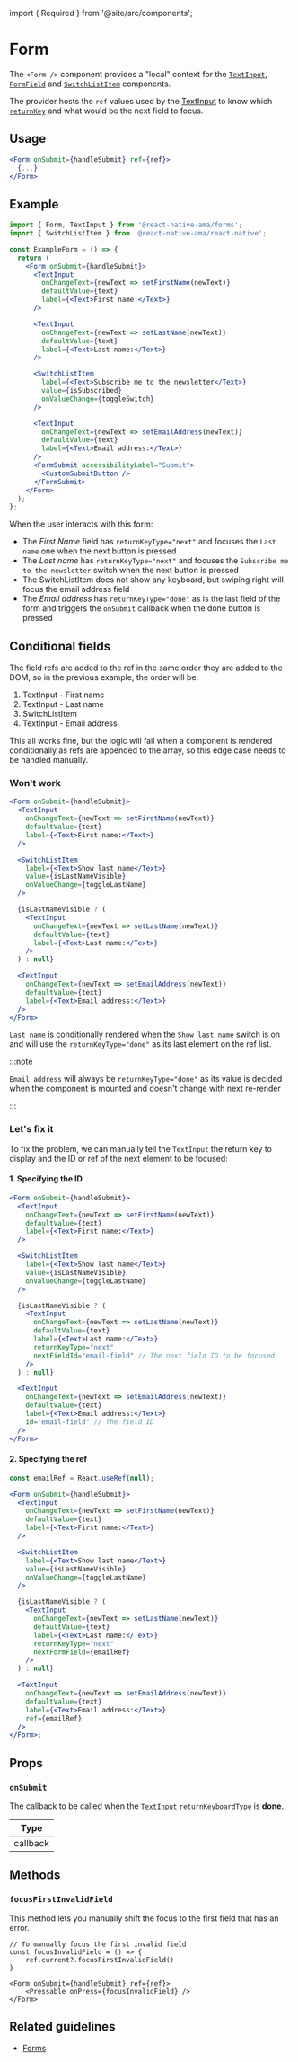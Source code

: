 import { Required } from '@site/src/components';

# Form

The `<Form />` component provides a "local" context for the [`TextInput`](./TextInput.mdx), [`FormField`](./FormField.md) and [`SwitchListItem`](./SwitchListItem.md) components.

The provider hosts the `ref` values used by the [TextInput](./TextInput.mdx) to know which [`returnKey`](./TextInput.mdx#returnkeytype) and what would be the next field to focus.

## Usage

```jsx
<Form onSubmit={handleSubmit} ref={ref}>
  {...}
</Form>
```

## Example

```jsx
import { Form, TextInput } from '@react-native-ama/forms';
import { SwitchListItem } from '@react-native-ama/react-native';

const ExampleForm = () => {
  return (
    <Form onSubmit={handleSubmit}>
      <TextInput
        onChangeText={newText => setFirstName(newText)}
        defaultValue={text}
        label={<Text>First name:</Text>}
      />

      <TextInput
        onChangeText={newText => setLastName(newText)}
        defaultValue={text}
        label={<Text>Last name:</Text>}
      />

      <SwitchListItem
        label={<Text>Subscribe me to the newsletter</Text>}
        value={isSubscribed}
        onValueChange={toggleSwitch}
      />

      <TextInput
        onChangeText={newText => setEmailAddress(newText)}
        defaultValue={text}
        label={<Text>Email address:</Text>}
      />
      <FormSubmit accessibilityLabel="Submit">
        <CustomSubmitButton />
      </FormSubmit>
    </Form>
  );
};
```

When the user interacts with this form:

- The _First Name_ field has `returnKeyType="next"` and focuses the `Last name` one when the next button is pressed
- The _Last name_ has `returnKeyType="next"` and focuses the `Subscribe me to the newsletter` switch when the next button is pressed
- The SwitchListItem does not show any keyboard, but swiping right will focus the email address field
- The _Email address_ has `returnKeyType="done"` as is the last field of the form and triggers the `onSubmit` callback when the done button is pressed

## Conditional fields

The field refs are added to the ref in the same order they are added to the DOM, so in the previous example, the order will be:

1. TextInput - First name
1. TextInput - Last name
1. SwitchListItem
1. TextInput - Email address

This all works fine, but the logic will fail when a component is rendered conditionally as refs are appended to the array, so this edge case needs to be handled manually.

### Won't work

```jsx
<Form onSubmit={handleSubmit}>
  <TextInput
    onChangeText={newText => setFirstName(newText)}
    defaultValue={text}
    label={<Text>First name:</Text>}
  />

  <SwitchListItem
    label={<Text>Show last name</Text>}
    value={isLastNameVisible}
    onValueChange={toggleLastName}
  />

  {isLastNameVisible ? (
    <TextInput
      onChangeText={newText => setLastName(newText)}
      defaultValue={text}
      label={<Text>Last name:</Text>}
    />
  ) : null}

  <TextInput
    onChangeText={newText => setEmailAddress(newText)}
    defaultValue={text}
    label={<Text>Email address:</Text>}
  />
</Form>
```

`Last name` is conditionally rendered when the `Show last name` switch is on and will use the `returnKeyType="done"` as its last element on the ref list.

:::note

`Email address` will always be `returnKeyType="done"` as its value is decided when the component is mounted and doesn't change with next re-render

:::

### Let's fix it

To fix the problem, we can manually tell the `TextInput` the return key to display and the ID or ref of the next element to be focused:

#### 1. Specifying the ID

```jsx
<Form onSubmit={handleSubmit}>
  <TextInput
    onChangeText={newText => setFirstName(newText)}
    defaultValue={text}
    label={<Text>First name:</Text>}
  />

  <SwitchListItem
    label={<Text>Show last name</Text>}
    value={isLastNameVisible}
    onValueChange={toggleLastName}
  />

  {isLastNameVisible ? (
    <TextInput
      onChangeText={newText => setLastName(newText)}
      defaultValue={text}
      label={<Text>Last name:</Text>}
      returnKeyType="next"
      nextFieldId="email-field" // The next field ID to be focused
    />
  ) : null}

  <TextInput
    onChangeText={newText => setEmailAddress(newText)}
    defaultValue={text}
    label={<Text>Email address:</Text>}
    id="email-field" // The field ID
  />
</Form>
```

#### 2. Specifying the ref

```jsx
const emailRef = React.useRef(null);

<Form onSubmit={handleSubmit}>
  <TextInput
    onChangeText={newText => setFirstName(newText)}
    defaultValue={text}
    label={<Text>First name:</Text>}
  />

  <SwitchListItem
    label={<Text>Show last name</Text>}
    value={isLastNameVisible}
    onValueChange={toggleLastName}
  />

  {isLastNameVisible ? (
    <TextInput
      onChangeText={newText => setLastName(newText)}
      defaultValue={text}
      label={<Text>Last name:</Text>}
      returnKeyType="next"
      nextFormField={emailRef}
    />
  ) : null}

  <TextInput
    onChangeText={newText => setEmailAddress(newText)}
    defaultValue={text}
    label={<Text>Email address:</Text>}
    ref={emailRef}
  />
</Form>;
```

## Props

### <Required /> `onSubmit`

The callback to be called when the [`TextInput`](./TextInput.mdx) `returnKeyboardType` is **done**.

| Type     |
| -------- |
| callback |

## Methods

### `focusFirstInvalidField`

This method lets you manually shift the focus to the first field that has an error.

```
// To manually focus the first invalid field
const focusInvalidField = () => {
    ref.current?.focusFirstInvalidField()
}

<Form onSubmit={handleSubmit} ref={ref}>
    <Pressable onPress={focusInvalidField} />
</Form>
```

## Related guidelines

- [Forms](../guidelines/forms)
